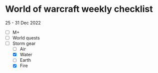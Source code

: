 # World of warcraft weekly checklist 

25 - 31 Dec 2022

- [ ] M+ 
- [ ] World quests
- [ ] Storm gear
  - [ ] Air
  - [X] Water
  - [ ] Earth
  - [X] Fire
